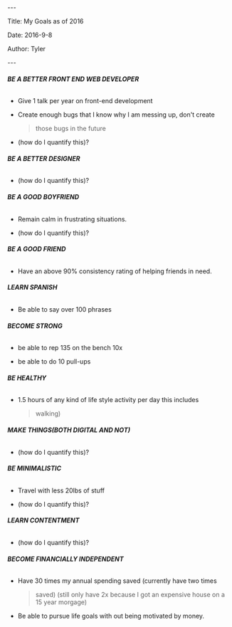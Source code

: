 \-\--

Title: My Goals as of 2016

Date: 2016-9-8

Author: Tyler

\-\--

###### **BE A BETTER FRONT END WEB DEVELOPER**

-   Give 1 talk per year on front-end development

-   Create enough bugs that I know why I am messing up, don\'t create
    > those bugs in the future

-   (how do I quantify this)?

###### **BE A BETTER DESIGNER**

-   (how do I quantify this)?

###### **BE A GOOD BOYFRIEND**

-   Remain calm in frustrating situations.

-   (how do I quantify this)?

###### **BE A GOOD FRIEND**

-   Have an above 90% consistency rating of helping friends in need.

###### **LEARN SPANISH**

-   Be able to say over 100 phrases

###### **BECOME STRONG**

-   be able to rep 135 on the bench 10x

-   be able to do 10 pull-ups

###### **BE HEALTHY**

-   1.5 hours of any kind of life style activity per day this includes
    > walking)

###### **MAKE THINGS(BOTH DIGITAL AND NOT)**

-   (how do I quantify this)?

###### **BE MINIMALISTIC**

-   Travel with less 20lbs of stuff

-   (how do I quantify this)?

###### **LEARN CONTENTMENT**

-   (how do I quantify this)?

###### **BECOME FINANCIALLY INDEPENDENT**

-   Have 30 times my annual spending saved (currently have two times
    > saved) (still only have 2x because I got an expensive house on a
    > 15 year morgage)

-   Be able to pursue life goals with out being motivated by money.
